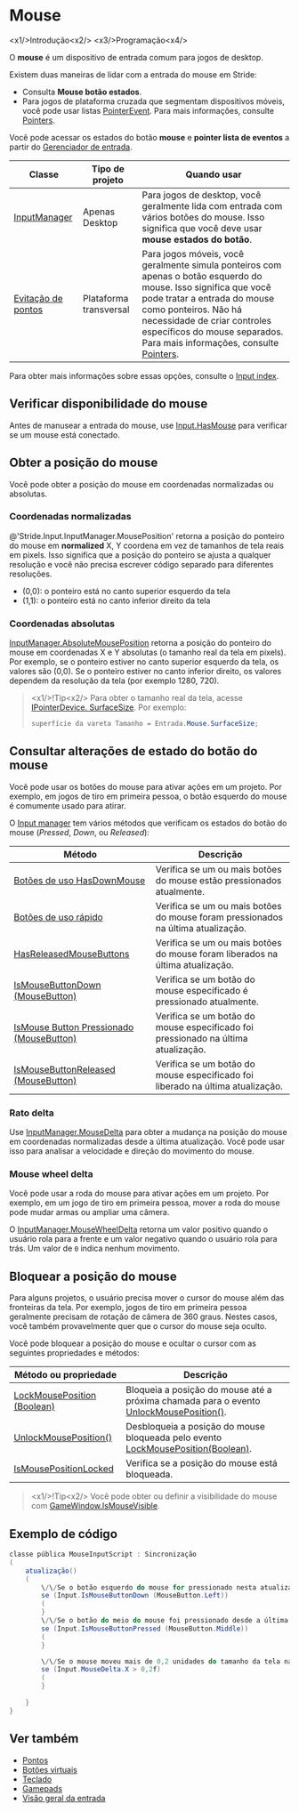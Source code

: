# Mouse

<x1\/>Introdução<x2\/>
<x3\/>Programação<x4\/>

O **mouse** é um dispositivo de entrada comum para jogos de desktop.

Existem duas maneiras de lidar com a entrada do mouse em Stride:

* Consulta **Mouse botão estados**.
* Para jogos de plataforma cruzada que segmentam dispositivos móveis, você pode usar listas [PointerEvent](xref:Stride.Input.PointerEvent).
   Para mais informações, consulte [Pointers](pointers.md).

Você pode acessar os estados do botão **mouse** e **pointer lista de eventos** a partir do [ Gerenciador de entrada](xref:Stride.Input.InputManager).

| Classe | Tipo de projeto | Quando usar |
| --- | --- | --- |
| [InputManager](xref:Stride.Input.InputManager) | Apenas Desktop | Para jogos de desktop, você geralmente lida com entrada com vários botões do mouse. Isso significa que você deve usar **mouse estados do botão**. |
| [Evitação de pontos](xref:Stride.Input.PointerEvent) | Plataforma transversal | Para jogos móveis, você geralmente simula ponteiros com apenas o botão esquerdo do mouse. Isso significa que você pode tratar a entrada do mouse como ponteiros. Não há necessidade de criar controles específicos do mouse separados. Para mais informações, consulte [Pointers](pointers.md). |

Para obter mais informações sobre essas opções, consulte o [Input index](index.md).

## Verificar disponibilidade do mouse

Antes de manusear a entrada do mouse, use [Input.HasMouse](xref:Stride.Input.InputManager.HasMouse) para verificar se um mouse está conectado.

## Obter a posição do mouse

Você pode obter a posição do mouse em coordenadas normalizadas ou absolutas.

### Coordenadas normalizadas

@'Stride.Input.InputManager.MousePosition' retorna a posição do ponteiro do mouse em **normalized** X, Y coordena em vez de tamanhos de tela reais em pixels. Isso significa que a posição do ponteiro se ajusta a qualquer resolução e você não precisa escrever código separado para diferentes resoluções.

* (0,0): o ponteiro está no canto superior esquerdo da tela
* (1,1): o ponteiro está no canto inferior direito da tela

### Coordenadas absolutas

[InputManager.AbsoluteMousePosition](xref:Stride.Input.InputManager.AbsoluteMousePosition) retorna a posição do ponteiro do mouse em coordenadas X e Y absolutas (o tamanho real da tela em pixels). Por exemplo, se o ponteiro estiver no canto superior esquerdo da tela, os valores são (0,0). Se o ponteiro estiver no canto inferior direito, os valores dependem da resolução da tela (por exemplo 1280, 720).

> <x1\/>!Tip<x2\/>
> Para obter o tamanho real da tela, acesse [IPointerDevice. SurfaceSize](xref:Stride.Input.IPointerDevice.SurfaceSize). Por exemplo:
> ```cs
> superfície da vareta Tamanho = Entrada.Mouse.SurfaceSize;
> ```

## Consultar alterações de estado do botão do mouse

Você pode usar os botões do mouse para ativar ações em um projeto. Por exemplo, em jogos de tiro em primeira pessoa, o botão esquerdo do mouse é comumente usado para atirar.

O [Input manager](xref:Stride.Input.InputManager) tem vários métodos que verificam os estados do botão do mouse (_Pressed_, _Down_, ou _Released_):

| Método | Descrição |
| ------ | --- 
| [Botões de uso HasDownMouse](xref:Stride.Input.InputManager.HasDownMouseButtons) | Verifica se um ou mais botões do mouse estão pressionados atualmente. |
| [Botões de uso rápido](xref:Stride.Input.InputManager.HasPressedMouseButtons) | Verifica se um ou mais botões do mouse foram pressionados na última atualização. |
| [HasReleasedMouseButtons](xref:Stride.Input.InputManager.HasReleasedMouseButtons) | Verifica se um ou mais botões do mouse foram liberados na última atualização. |
| [IsMouseButtonDown (MouseButton)](xref:Stride.Input.InputManager.IsMouseButtonDown\(Stride.Input.MouseButton\)) | Verifica se um botão do mouse especificado é pressionado atualmente. |
| [IsMouse Button Pressionado (MouseButton)](xref:Stride.Input.InputManager.IsMouseButtonPressed\(Stride.Input.MouseButton\)) | Verifica se um botão do mouse especificado foi pressionado na última atualização. |
| [IsMouseButtonReleased (MouseButton)](xref:Stride.Input.InputManager.IsMouseButtonReleased\(Stride.Input.MouseButton\)) | Verifica se um botão do mouse especificado foi liberado na última atualização. |

### Rato delta

Use [InputManager.MouseDelta](xref:Stride.Input.InputManager.MouseDelta) para obter a mudança na posição do mouse em coordenadas normalizadas desde a última atualização. Você pode usar isso para analisar a velocidade e direção do movimento do mouse.

### Mouse wheel delta

Você pode usar a roda do mouse para ativar ações em um projeto. Por exemplo, em um jogo de tiro em primeira pessoa, mover a roda do mouse pode mudar armas ou ampliar uma câmera.

O [InputManager.MouseWheelDelta](xref:Stride.Input.InputManager.MouseWheelDelta) retorna um valor positivo quando o usuário rola para a frente e um valor negativo quando o usuário rola para trás. Um valor de `0` indica nenhum movimento.

## Bloquear a posição do mouse

Para alguns projetos, o usuário precisa mover o cursor do mouse além das fronteiras da tela. Por exemplo, jogos de tiro em primeira pessoa geralmente precisam de rotação de câmera de 360 graus. Nestes casos, você também provavelmente quer que o cursor do mouse seja oculto.

Você pode bloquear a posição do mouse e ocultar o cursor com as seguintes propriedades e métodos:

| Método ou propriedade | Descrição |
| --- | --- |
| [LockMousePosition (Boolean)](xref:Stride.Input.InputManager.LockMousePosition\(System.Boolean\)) | Bloqueia a posição do mouse até a próxima chamada para o evento [UnlockMousePosition()](xref:Stride.Input.InputManager.UnlockMousePosition). |
| [UnlockMousePosition()](xref:Stride.Input.InputManager.UnlockMousePosition) | Desbloqueia a posição do mouse bloqueada pelo evento [LockMousePosition(Boolean)](xref:Stride.Input.InputManager.LockMousePosition\(System.Boolean\)). |
| [IsMousePositionLocked](xref:Stride.Input.InputManager.IsMousePositionLocked) | Verifica se a posição do mouse está bloqueada. |

> <x1\/>!Tip<x2\/>
> Você pode obter ou definir a visibilidade do mouse com [GameWindow.IsMouseVisible](xref:Stride.Games.GameWindow.IsMouseVisible).

## Exemplo de código

```cs
classe pública MouseInputScript : Sincronização
(
	atualização()
	(
		\/\/Se o botão esquerdo do mouse for pressionado nesta atualização, faça alguma coisa.
		se (Input.IsMouseButtonDown (MouseButton.Left))
		(   
		}
		\/\/Se o botão do meio do mouse foi pressionado desde a última atualização, faça alguma coisa.
		se (Input.IsMouseButtonPressed (MouseButton.Middle))
		(  
		}

		\/\/Se o mouse moveu mais de 0,2 unidades do tamanho da tela na direção X, faça algo.
		se (Input.MouseDelta.X > 0,2f)
		(
		}
		
	}
}
```

## Ver também

* [Pontos](pointers.md)
* [Botões virtuais](virtual-buttons.md)
* [Teclado](keyboards.md)
* [Gamepads](gamepads.md)
* [Visão geral da entrada](index.md)
